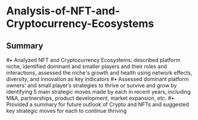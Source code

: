 # Analysis-of-NFT-and-Cryptocurrency-Ecosystems

## Summary
#•	Analyzed NFT and Cryptocurrency Ecosystems: described platform niche, identified dominant and smaller players and their roles and interactions, assessed the niche's growth and health using network effects, diversity, and innovation as key indicators 
#•	Assessed dominant platform owners' and small player’s strategies to thrive or survive and grow by identifying 5 main strategic moves made by each in recent years, including M&A, partnerships, product development, market expansion, etc. 
#•	Provided a summary for future outlook of Crypto and NFTs and suggested key strategic moves for each to continue thriving

